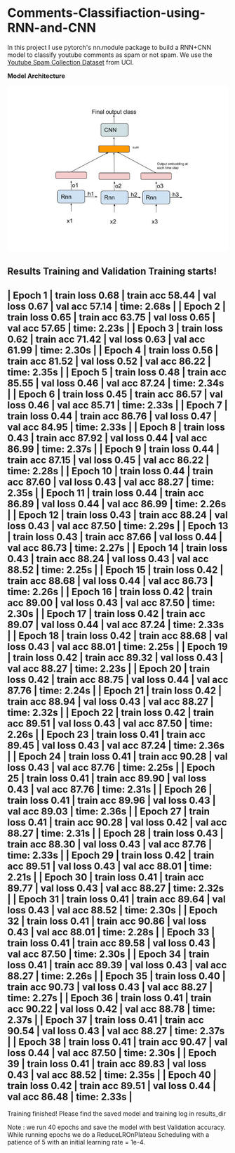 # Comments-Classifiaction-using-RNN-and-CNN
In this project I use pytorch's nn.module package to build a RNN+CNN model to classify youtube comments as spam or not spam. We use the [Youtube Spam Collection Dataset](https://archive.ics.uci.edu/ml/datasets/YouTube+Spam+Collection#) from UCI.

**Model Architecture**


![RNN+CNN](model_architecture.jpg)

**Results**
Training and Validation
Training starts!
---------------------------------------------------------------------------------------------------
| Epoch   1 | train loss  0.68 | train acc 58.44 | val loss  0.67 | val acc 57.14 | time:  2.68s |
| Epoch   2 | train loss  0.65 | train acc 63.75 | val loss  0.65 | val acc 57.65 | time:  2.23s |
| Epoch   3 | train loss  0.62 | train acc 71.42 | val loss  0.63 | val acc 61.99 | time:  2.30s |
| Epoch   4 | train loss  0.56 | train acc 81.52 | val loss  0.52 | val acc 86.22 | time:  2.35s |
| Epoch   5 | train loss  0.48 | train acc 85.55 | val loss  0.46 | val acc 87.24 | time:  2.34s |
| Epoch   6 | train loss  0.45 | train acc 86.57 | val loss  0.46 | val acc 85.71 | time:  2.33s |
| Epoch   7 | train loss  0.44 | train acc 86.76 | val loss  0.47 | val acc 84.95 | time:  2.33s |
| Epoch   8 | train loss  0.43 | train acc 87.92 | val loss  0.44 | val acc 86.99 | time:  2.37s |
| Epoch   9 | train loss  0.44 | train acc 87.15 | val loss  0.45 | val acc 86.22 | time:  2.28s |
| Epoch  10 | train loss  0.44 | train acc 87.60 | val loss  0.43 | val acc 88.27 | time:  2.35s |
| Epoch  11 | train loss  0.44 | train acc 86.89 | val loss  0.44 | val acc 86.99 | time:  2.26s |
| Epoch  12 | train loss  0.43 | train acc 88.24 | val loss  0.43 | val acc 87.50 | time:  2.29s |
| Epoch  13 | train loss  0.43 | train acc 87.66 | val loss  0.44 | val acc 86.73 | time:  2.27s |
| Epoch  14 | train loss  0.43 | train acc 88.24 | val loss  0.43 | val acc 88.52 | time:  2.25s |
| Epoch  15 | train loss  0.42 | train acc 88.68 | val loss  0.44 | val acc 86.73 | time:  2.26s |
| Epoch  16 | train loss  0.42 | train acc 89.00 | val loss  0.43 | val acc 87.50 | time:  2.30s |
| Epoch  17 | train loss  0.42 | train acc 89.07 | val loss  0.44 | val acc 87.24 | time:  2.33s |
| Epoch  18 | train loss  0.42 | train acc 88.68 | val loss  0.43 | val acc 88.01 | time:  2.25s |
| Epoch  19 | train loss  0.42 | train acc 89.32 | val loss  0.43 | val acc 88.27 | time:  2.23s |
| Epoch  20 | train loss  0.42 | train acc 88.75 | val loss  0.44 | val acc 87.76 | time:  2.24s |
| Epoch  21 | train loss  0.42 | train acc 88.94 | val loss  0.43 | val acc 88.27 | time:  2.32s |
| Epoch  22 | train loss  0.42 | train acc 89.51 | val loss  0.43 | val acc 87.50 | time:  2.26s |
| Epoch  23 | train loss  0.41 | train acc 89.45 | val loss  0.43 | val acc 87.24 | time:  2.36s |
| Epoch  24 | train loss  0.41 | train acc 90.28 | val loss  0.43 | val acc 87.76 | time:  2.25s |
| Epoch  25 | train loss  0.41 | train acc 89.90 | val loss  0.43 | val acc 87.76 | time:  2.31s |
| Epoch  26 | train loss  0.41 | train acc 89.96 | val loss  0.43 | val acc 89.03 | time:  2.36s |
| Epoch  27 | train loss  0.41 | train acc 90.28 | val loss  0.42 | val acc 88.27 | time:  2.31s |
| Epoch  28 | train loss  0.43 | train acc 88.30 | val loss  0.43 | val acc 87.76 | time:  2.33s |
| Epoch  29 | train loss  0.42 | train acc 89.51 | val loss  0.43 | val acc 88.01 | time:  2.21s |
| Epoch  30 | train loss  0.41 | train acc 89.77 | val loss  0.43 | val acc 88.27 | time:  2.32s |
| Epoch  31 | train loss  0.41 | train acc 89.64 | val loss  0.43 | val acc 88.52 | time:  2.30s |
| Epoch  32 | train loss  0.41 | train acc 90.86 | val loss  0.43 | val acc 88.01 | time:  2.28s |
| Epoch  33 | train loss  0.41 | train acc 89.58 | val loss  0.43 | val acc 87.50 | time:  2.30s |
| Epoch  34 | train loss  0.41 | train acc 89.39 | val loss  0.43 | val acc 88.27 | time:  2.26s |
| Epoch  35 | train loss  0.40 | train acc 90.73 | val loss  0.43 | val acc 88.27 | time:  2.27s |
| Epoch  36 | train loss  0.41 | train acc 90.22 | val loss  0.42 | val acc 88.78 | time:  2.37s |
| Epoch  37 | train loss  0.41 | train acc 90.54 | val loss  0.43 | val acc 88.27 | time:  2.37s |
| Epoch  38 | train loss  0.41 | train acc 90.47 | val loss  0.44 | val acc 87.50 | time:  2.30s |
| Epoch  39 | train loss  0.41 | train acc 89.83 | val loss  0.43 | val acc 88.52 | time:  2.35s |
| Epoch  40 | train loss  0.42 | train acc 89.51 | val loss  0.44 | val acc 86.48 | time:  2.33s |
---------------------------------------------------------------------------------------------------
 Training finished!
 Please find the saved model and training log in results_dir
 
 Note : we run 40 epochs and save the model with best Validation accuracy. While running epochs we do a ReduceLROnPlateau Scheduling with a patience of 5 with an initial learning rate = 1e-4.  

